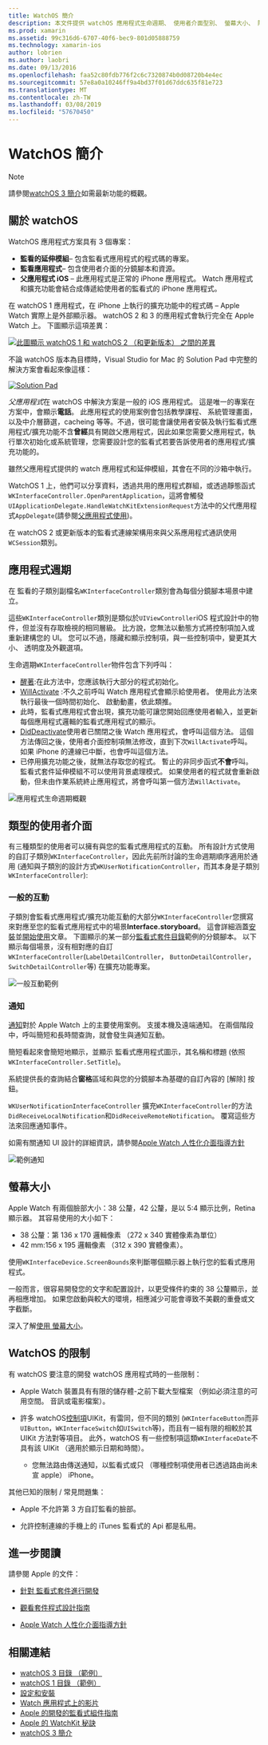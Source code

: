 ```yaml
---
title: WatchOS 簡介
description: 本文件提供 watchOS 應用程式生命週期、 使用者介面型別、 螢幕大小、 限制和多個描述的概觀。
ms.prod: xamarin
ms.assetid: 99c316d6-6707-40f6-bec9-801d05888759
ms.technology: xamarin-ios
author: lobrien
ms.author: laobri
ms.date: 09/13/2016
ms.openlocfilehash: faa52c80fdb776f2c6c7320874b0d08720b4e4ec
ms.sourcegitcommit: 57e8a0a10246ff9a4bd37f01d67ddc635f81e723
ms.translationtype: MT
ms.contentlocale: zh-TW
ms.lasthandoff: 03/08/2019
ms.locfileid: "57670450"
---
```

# <a name="introduction-to-watchos"></a>WatchOS 簡介

> [!NOTE]
> 請參閱[watchOS 3 簡介](~/ios/watchos/platform/introduction-to-watchos3/index.md)如需最新功能的概觀。

## <a name="about-watchos"></a>關於 watchOS

WatchOS 應用程式方案具有 3 個專案：

- **監看的延伸模組**– 包含監看式應用程式的程式碼的專案。
- **監看應用程式**– 包含使用者介面的分鏡腳本和資源。
- **父應用程式 iOS** – 此應用程式是正常的 iPhone 應用程式。 Watch 應用程式和擴充功能會結合成傳遞給使用者的監看式的 iPhone 應用程式。

在 watchOS 1 應用程式，在 iPhone 上執行的擴充功能中的程式碼 – Apple Watch 實際上是外部顯示器。 watchOS 2 和 3 的應用程式會執行完全在 Apple Watch 上。 下圖顯示這項差異：

[ ![](intro-to-watchos-images/arch-sml.png "此圖顯示 watchOS 1 和 watchOS 2 （和更新版本） 之間的差異")](intro-to-watchos-images/arch.png#lightbox)

不論 watchOS 版本為目標時，Visual Studio for Mac 的 Solution Pad 中完整的解決方案會看起來像這樣：

[![](intro-to-watchos-images/projectstructure-sml.png "Solution Pad")](intro-to-watchos-images/projectstructure.png#lightbox)

*父應用程式*在 watchOS 中解決方案是一般的 iOS 應用程式。 這是唯一的專案在方案中，會顯示**電話**。 此應用程式的使用案例會包括教學課程、 系統管理畫面，以及中介層篩選，cacheing 等等。不過，很可能會讓使用者安裝及執行監看式應用程式/擴充功能不含**曾經**具有開啟父應用程式，因此如果您需要父應用程式，執行單次初始化或系統管理，您需要設計您的監看式若要告訴使用者的應用程式/擴充功能的。

雖然父應用程式提供的 watch 應用程式和延伸模組，其會在不同的沙箱中執行。

WatchOS 1 上，他們可以分享資料，透過共用的應用程式群組，或透過靜態函式`WKInterfaceController.OpenParentApplication`，這將會觸發`UIApplicationDelegate.HandleWatchKitExtensionRequest`方法中的父代應用程式`AppDelegate`(請參閱[父應用程式使用](~/ios/watchos/app-fundamentals/parent-app.md))。

在 watchOS 2 或更新版本的監看式連線架構用來與父系應用程式通訊使用`WCSession`類別。

## <a name="application-lifecycle"></a>應用程式週期

在 監看的子類別副檔名`WKInterfaceController`類別會為每個分鏡腳本場景中建立。

這些`WKInterfaceController`類別是類似於`UIViewController`iOS 程式設計中的物件，但並沒有存取檢視的相同層級。
比方說，您無法以動態方式將控制項加入或重新建構您的 UI。
您可以不過，隱藏和顯示控制項，與一些控制項中，變更其大小、 透明度及外觀選項。

生命週期`WKInterfaceController`物件包含下列呼叫：

- [醒著](xref:WatchKit.WKInterfaceController.Awake*):在此方法中，您應該執行大部分的程式初始化。
- [WillActivate](xref:WatchKit.WKInterfaceController.WillActivate) :不久之前呼叫 Watch 應用程式會顯示給使用者。 使用此方法來執行最後一個時間初始化、 啟動動畫，依此類推。
- 此時，監看式應用程式會出現，擴充功能可讓您開始回應使用者輸入，並更新每個應用程式邏輯的監看式應用程式的顯示。
- [DidDeactivate](xref:WatchKit.WKInterfaceController.DidDeactivate)使用者已關閉之後 Watch 應用程式，會呼叫這個方法。 這個方法傳回之後，使用者介面控制項無法修改，直到下次`WillActivate`呼叫。 如果 iPhone 的連線已中斷，也會呼叫這個方法。
- 已停用擴充功能之後，就無法存取您的程式。 暫止的非同步函式**不會**呼叫。 監看式套件延伸模組不可以使用背景處理模式。 如果使用者的程式就會重新啟動，但未由作業系統終止應用程式，將會呼叫第一個方法`WillActivate`。

![](intro-to-watchos-images/wkinterfacecontrollerlifecycle.png "應用程式生命週期概觀")

## <a name="types-of-user-interface"></a>類型的使用者介面

有三種類型的使用者可以擁有與您的監看式應用程式的互動。
所有設計方式使用的自訂子類別`WKInterfaceController`，因此先前所討論的生命週期順序適用於通用 (通知與子類別的設計方式`WKUserNotificationController`，而其本身是子類別`WKInterfaceController`):

### <a name="normal-interaction"></a>一般的互動

子類別會監看式應用程式/擴充功能互動的大部分`WKInterfaceController`您撰寫來對應至您的監看式應用程式中的場景**Interface.storyboard**。 這會詳細涵蓋[安裝](~/ios/watchos/get-started/installation.md)並[開始使用](~/ios/watchos/get-started/index.md)文章。
下圖顯示的某一部分[監看式套件目錄](https://developer.xamarin.com/samples/monotouch/watchOS/WatchKitCatalog/)範例的分鏡腳本。 以下顯示每個場景，沒有相對應的自訂`WKInterfaceController`(`LabelDetailController`， `ButtonDetailController`，`SwitchDetailController`等) 在擴充功能專案。

![](intro-to-watchos-images/scenes.png "一般互動範例")

### <a name="notifications"></a>通知

[通知](~/ios/watchos/platform/notifications.md)對於 Apple Watch 上的主要使用案例。 支援本機及遠端通知。 在兩個階段中，呼叫簡短和長時間查詢，就會發生與通知互動。

簡短看起來會簡短地顯示，並顯示 監看式應用程式圖示，其名稱和標題 (依照`WKInterfaceController.SetTitle`)。

系統提供長的查詢結合**窗格**區域和與您的分鏡腳本為基礎的自訂內容的 [解除] 按鈕。

`WKUserNotificationInterfaceController` 擴充`WKInterfaceController`的方法`DidReceiveLocalNotification`和`DidReceiveRemoteNotification`。
覆寫這些方法來回應通知事件。

如需有關通知 UI 設計的詳細資訊，請參閱[Apple Watch 人性化介面指導方針](https://developer.apple.com/library/prerelease/ios/documentation/UserExperience/Conceptual/WatchHumanInterfaceGuidelines/Notifications.html#//apple_ref/doc/uid/TP40014992-CH20-SW1)

![](intro-to-watchos-images/notifications.png "範例通知")

## <a name="screen-sizes"></a>螢幕大小

Apple Watch 有兩個臉部大小：38 公釐，42 公釐，是以 5:4 顯示比例，Retina 顯示器。 其容易使用的大小如下：

- 38 公釐：第 136 x 170 邏輯像素 （272 x 340 實體像素為單位）
- 42 mm:156 x 195 邏輯像素 （312 x 390 實體像素）。

使用`WKInterfaceDevice.ScreenBounds`來判斷哪個顯示器上執行您的監看式應用程式。

一般而言，很容易開發您的文字和配置設計，以更受條件約束的 38 公釐顯示，並再相應增加。
如果您啟動與較大的環境，相應減少可能會導致不美觀的重疊或文字截斷。

深入了解[使用 螢幕大小](~/ios/watchos/app-fundamentals/screen-sizes.md)。


## <a name="limitations-of-watchos"></a>WatchOS 的限制

有 watchOS 要注意的開發 watchOS 應用程式時的一些限制：

- Apple Watch 裝置具有有限的儲存體-之前下載大型檔案 （例如必須注意的可用空間。 音訊或電影檔案）。

- 許多 watchOS[控制項](~/ios/watchos/user-interface/index.md)UIKit，有雷同，但不同的類別 (`WKInterfaceButton`而非`UIButton`，`WKInterfaceSwitch`如`UISwitch`等)，而且有一組有限的相較於其 UIKit 方法對等項目。 此外，watchOS 有一些控制項這類`WKInterfaceDate`不具有該 UIKit （適用於顯示日期和時間）。

  - 您無法路由傳送通知，以監看式或只 （哪種控制項使用者已透過路由尚未宣 apple） iPhone。

其他已知的限制 / 常見問題集：

- Apple 不允許第 3 方自訂監看的臉部。

- 允許控制連線的手機上的 iTunes 監看式的 Api 都是私用。


## <a name="further-reading"></a>進一步閱讀

請參閱 Apple 的文件：

* [針對 監看式套件進行開發](https://developer.apple.com/library/prerelease/ios/documentation/General/Conceptual/WatchKitProgrammingGuide/index.html#//apple_ref/doc/uid/TP40014969-CH8-SW1)

* [觀看套件程式設計指南](https://developer.apple.com/library/prerelease/ios/documentation/General/Conceptual/WatchKitProgrammingGuide/DesigningaWatchKitApp.html)

* [Apple Watch 人性化介面指導方針](https://developer.apple.com/library/prerelease/ios/documentation/UserExperience/Conceptual/WatchHumanInterfaceGuidelines/index.html#//apple_ref/doc/uid/TP40014992-CH3-SW1)


## <a name="related-links"></a>相關連結

- [watchOS 3 目錄 （範例）](https://developer.xamarin.com/samples/monotouch/watchOS/WatchKitCatalog/)
- [watchOS 1 目錄 （範例）](https://developer.xamarin.com/samples/monotouch/watchOS/WatchKitCatalog/)
- [設定和安裝](~/ios/watchos/get-started/installation.md)
- [Watch 應用程式上的影片](https://blog.xamarin.com/your-first-watch-kit-app/)
- [Apple 的開發的監看式組件指南](https://developer.apple.com/library/prerelease/ios/documentation/General/Conceptual/WatchKitProgrammingGuide/index.html)
- [Apple 的 WatchKit 秘訣](https://developer.apple.com/watchkit/tips/)
- [watchOS 3 簡介](~/ios/watchos/platform/introduction-to-watchos3/index.md)

